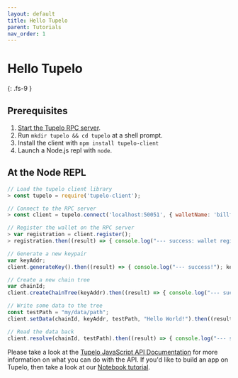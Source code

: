 ```yaml
---
layout: default
title: Hello Tupelo
parent: Tutorials
nav_order: 1
---
```


# Hello Tupelo
{: .fs-9 }

## Prerequisites
1. [Start the Tupelo RPC server](/tutorials/rpc-server).
2. Run `mkdir tupelo && cd tupelo` at a shell prompt.
3. Install the client with `npm install tupelo-client`
4. Launch a Node.js repl with `node`.

## At the Node REPL
```javascript
// Load the tupelo client library
> const tupelo = require('tupelo-client');

// Connect to the RPC server
> const client = tupelo.connect('localhost:50051', { walletName: 'billfold', passPhrase: 'this is a secret' });

// Register the wallet on the RPC server
> var registration = client.register();
> registration.then((result) => { console.log("--- success: wallet registered")}, (err) => { console.log("--- error: "+err) });

// Generate a new keypair
var keyAddr;
client.generateKey().then((result) => { console.log("--- success!"); keyAddr = result.keyAddr }, (err) => { console.log("--- error: "+err)});

// Create a new chain tree
var chainId;
client.createChainTree(keyAddr).then((result) => { console.log("--- success!"); chainId = result.chainId }, (err) => { console.log("--- error: "+err) });

// Write some data to the tree
const testPath = "my/data/path";
client.setData(chainId, keyAddr, testPath, "Hello World!").then((result) => { console.log("--- success!") }, (err) => { console.log("--- error: "+err) });

// Read the data back
client.resolve(chainId, testPath).then((result) => { console.log("--- success!"); console.log(result.data.toString()) }, (err) => { console.log("--- error: "+err) });
```

Please take a look at the [Tupelo JavaScript API Documentation](https://quorumcontrol.github.io/tupelo.js/) for more information on what you can do with the API. If you'd like to build an app on Tupelo, then take a look at our [Notebook tutorial](/tutorials/notebook).
